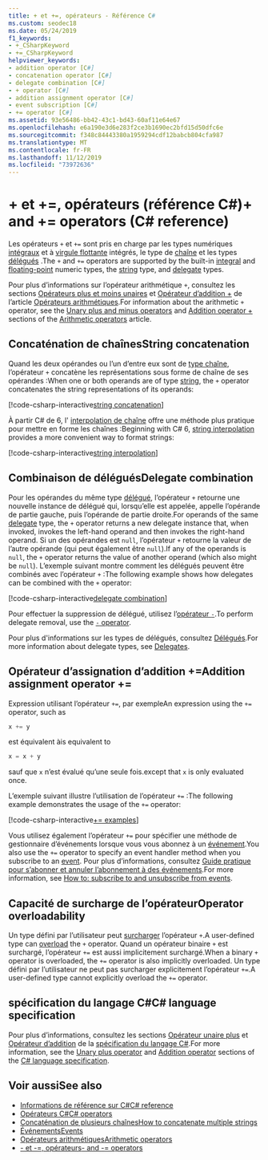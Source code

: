 ```yaml
---
title: + et +=, opérateurs - Référence C#
ms.custom: seodec18
ms.date: 05/24/2019
f1_keywords:
- +_CSharpKeyword
- +=_CSharpKeyword
helpviewer_keywords:
- addition operator [C#]
- concatenation operator [C#]
- delegate combination [C#]
- + operator [C#]
- addition assignment operator [C#]
- event subscription [C#]
- += operator [C#]
ms.assetid: 93e56486-bb42-43c1-bd43-60af11e64e67
ms.openlocfilehash: e6a190e3d6e283f2ce3b1690ec2bfd15d50dfc6e
ms.sourcegitcommit: f348c84443380a1959294cdf12babcb804cfa987
ms.translationtype: MT
ms.contentlocale: fr-FR
ms.lasthandoff: 11/12/2019
ms.locfileid: "73972636"
---
```

# <a name="-and--operators-c-reference"></a><span data-ttu-id="3f276-102">+ et +=, opérateurs (référence C#)</span><span class="sxs-lookup"><span data-stu-id="3f276-102">+ and += operators (C# reference)</span></span>

<span data-ttu-id="3f276-103">Les opérateurs `+` et `+=` sont pris en charge par les types numériques [intégraux](../builtin-types/integral-numeric-types.md) et à [virgule flottante](../builtin-types/floating-point-numeric-types.md) intégrés, le type de [chaîne](../builtin-types/reference-types.md#the-string-type) et les types [délégués](../builtin-types/reference-types.md#the-delegate-type) .</span><span class="sxs-lookup"><span data-stu-id="3f276-103">The `+` and `+=` operators are supported by the built-in [integral](../builtin-types/integral-numeric-types.md) and [floating-point](../builtin-types/floating-point-numeric-types.md) numeric types, the [string](../builtin-types/reference-types.md#the-string-type) type, and [delegate](../builtin-types/reference-types.md#the-delegate-type) types.</span></span>

<span data-ttu-id="3f276-104">Pour plus d’informations sur l’opérateur arithmétique `+`, consultez les sections [Opérateurs plus et moins unaires](arithmetic-operators.md#unary-plus-and-minus-operators) et [Opérateur d’addition +](arithmetic-operators.md#addition-operator-) de l’article [Opérateurs arithmétiques](arithmetic-operators.md).</span><span class="sxs-lookup"><span data-stu-id="3f276-104">For information about the arithmetic `+` operator, see the [Unary plus and minus operators](arithmetic-operators.md#unary-plus-and-minus-operators) and [Addition operator +](arithmetic-operators.md#addition-operator-) sections of the [Arithmetic operators](arithmetic-operators.md) article.</span></span>

## <a name="string-concatenation"></a><span data-ttu-id="3f276-105">Concaténation de chaînes</span><span class="sxs-lookup"><span data-stu-id="3f276-105">String concatenation</span></span>

<span data-ttu-id="3f276-106">Quand les deux opérandes ou l’un d’entre eux sont de [type chaîne](../builtin-types/reference-types.md#the-string-type), l’opérateur `+` concatène les représentations sous forme de chaîne de ses opérandes :</span><span class="sxs-lookup"><span data-stu-id="3f276-106">When one or both operands are of type [string](../builtin-types/reference-types.md#the-string-type), the `+` operator concatenates the string representations of its operands:</span></span>

[!code-csharp-interactive[string concatenation](~/samples/csharp/language-reference/operators/AdditionOperator.cs#AddStrings)]

<span data-ttu-id="3f276-107">À partir C# de 6, l' [interpolation de chaîne](../tokens/interpolated.md) offre une méthode plus pratique pour mettre en forme les chaînes :</span><span class="sxs-lookup"><span data-stu-id="3f276-107">Beginning with C# 6, [string interpolation](../tokens/interpolated.md) provides a more convenient way to format strings:</span></span>

[!code-csharp-interactive[string interpolation](~/samples/csharp/language-reference/operators/AdditionOperator.cs#UseStringInterpolation)]

## <a name="delegate-combination"></a><span data-ttu-id="3f276-108">Combinaison de délégués</span><span class="sxs-lookup"><span data-stu-id="3f276-108">Delegate combination</span></span>

<span data-ttu-id="3f276-109">Pour les opérandes du même type [délégué](../builtin-types/reference-types.md#the-delegate-type), l’opérateur `+` retourne une nouvelle instance de délégué qui, lorsqu’elle est appelée, appelle l’opérande de partie gauche, puis l’opérande de partie droite.</span><span class="sxs-lookup"><span data-stu-id="3f276-109">For operands of the same [delegate](../builtin-types/reference-types.md#the-delegate-type) type, the `+` operator returns a new delegate instance that, when invoked, invokes the left-hand operand and then invokes the right-hand operand.</span></span> <span data-ttu-id="3f276-110">Si un des opérandes est `null`, l’opérateur `+` retourne la valeur de l’autre opérande (qui peut également être `null`).</span><span class="sxs-lookup"><span data-stu-id="3f276-110">If any of the operands is `null`, the `+` operator returns the value of another operand (which also might be `null`).</span></span> <span data-ttu-id="3f276-111">L’exemple suivant montre comment les délégués peuvent être combinés avec l’opérateur `+` :</span><span class="sxs-lookup"><span data-stu-id="3f276-111">The following example shows how delegates can be combined with the `+` operator:</span></span>

[!code-csharp-interactive[delegate combination](~/samples/csharp/language-reference/operators/AdditionOperator.cs#AddDelegates)]

<span data-ttu-id="3f276-112">Pour effectuer la suppression de délégué, utilisez l’[opérateur `-`](subtraction-operator.md#delegate-removal).</span><span class="sxs-lookup"><span data-stu-id="3f276-112">To perform delegate removal, use the [`-` operator](subtraction-operator.md#delegate-removal).</span></span>

<span data-ttu-id="3f276-113">Pour plus d'informations sur les types de délégués, consultez [Délégués](../../programming-guide/delegates/index.md).</span><span class="sxs-lookup"><span data-stu-id="3f276-113">For more information about delegate types, see [Delegates](../../programming-guide/delegates/index.md).</span></span>

## <a name="addition-assignment-operator-"></a><span data-ttu-id="3f276-114">Opérateur d’assignation d’addition +=</span><span class="sxs-lookup"><span data-stu-id="3f276-114">Addition assignment operator +=</span></span>

<span data-ttu-id="3f276-115">Expression utilisant l’opérateur `+=`, par exemple</span><span class="sxs-lookup"><span data-stu-id="3f276-115">An expression using the `+=` operator, such as</span></span>

```csharp
x += y
```

<span data-ttu-id="3f276-116">est équivalent à</span><span class="sxs-lookup"><span data-stu-id="3f276-116">is equivalent to</span></span>

```csharp
x = x + y
```

<span data-ttu-id="3f276-117">sauf que `x` n’est évalué qu’une seule fois.</span><span class="sxs-lookup"><span data-stu-id="3f276-117">except that `x` is only evaluated once.</span></span>

<span data-ttu-id="3f276-118">L’exemple suivant illustre l’utilisation de l’opérateur `+=` :</span><span class="sxs-lookup"><span data-stu-id="3f276-118">The following example demonstrates the usage of the `+=` operator:</span></span>

[!code-csharp-interactive[+= examples](~/samples/csharp/language-reference/operators/AdditionOperator.cs#AddAndAssign)]

<span data-ttu-id="3f276-119">Vous utilisez également l’opérateur `+=` pour spécifier une méthode de gestionnaire d’événements lorsque vous vous abonnez à un [événement](../keywords/event.md).</span><span class="sxs-lookup"><span data-stu-id="3f276-119">You also use the `+=` operator to specify an event handler method when you subscribe to an [event](../keywords/event.md).</span></span> <span data-ttu-id="3f276-120">Pour plus d’informations, consultez [Guide pratique pour s’abonner et annuler l’abonnement à des événements](../../programming-guide/events/how-to-subscribe-to-and-unsubscribe-from-events.md).</span><span class="sxs-lookup"><span data-stu-id="3f276-120">For more information, see [How to: subscribe to and unsubscribe from events](../../programming-guide/events/how-to-subscribe-to-and-unsubscribe-from-events.md).</span></span>

## <a name="operator-overloadability"></a><span data-ttu-id="3f276-121">Capacité de surcharge de l’opérateur</span><span class="sxs-lookup"><span data-stu-id="3f276-121">Operator overloadability</span></span>

<span data-ttu-id="3f276-122">Un type défini par l’utilisateur peut [surcharger](operator-overloading.md) l’opérateur `+`.</span><span class="sxs-lookup"><span data-stu-id="3f276-122">A user-defined type can [overload](operator-overloading.md) the `+` operator.</span></span> <span data-ttu-id="3f276-123">Quand un opérateur binaire `+` est surchargé, l’opérateur `+=` est aussi implicitement surchargé.</span><span class="sxs-lookup"><span data-stu-id="3f276-123">When a binary `+` operator is overloaded, the `+=` operator is also implicitly overloaded.</span></span> <span data-ttu-id="3f276-124">Un type défini par l’utilisateur ne peut pas surcharger explicitement l’opérateur `+=`.</span><span class="sxs-lookup"><span data-stu-id="3f276-124">A user-defined type cannot explicitly overload the `+=` operator.</span></span>

## <a name="c-language-specification"></a><span data-ttu-id="3f276-125">spécification du langage C#</span><span class="sxs-lookup"><span data-stu-id="3f276-125">C# language specification</span></span>

<span data-ttu-id="3f276-126">Pour plus d’informations, consultez les sections [Opérateur unaire plus](~/_csharplang/spec/expressions.md#unary-plus-operator) et [Opérateur d’addition](~/_csharplang/spec/expressions.md#addition-operator) de la [spécification du langage C#](~/_csharplang/spec/introduction.md).</span><span class="sxs-lookup"><span data-stu-id="3f276-126">For more information, see the [Unary plus operator](~/_csharplang/spec/expressions.md#unary-plus-operator) and [Addition operator](~/_csharplang/spec/expressions.md#addition-operator) sections of the [C# language specification](~/_csharplang/spec/introduction.md).</span></span>

## <a name="see-also"></a><span data-ttu-id="3f276-127">Voir aussi</span><span class="sxs-lookup"><span data-stu-id="3f276-127">See also</span></span>

- [<span data-ttu-id="3f276-128">Informations de référence sur C#</span><span class="sxs-lookup"><span data-stu-id="3f276-128">C# reference</span></span>](../index.md)
- [<span data-ttu-id="3f276-129">Opérateurs C#</span><span class="sxs-lookup"><span data-stu-id="3f276-129">C# operators</span></span>](index.md)
- [<span data-ttu-id="3f276-130">Concaténation de plusieurs chaînes</span><span class="sxs-lookup"><span data-stu-id="3f276-130">How to concatenate multiple strings</span></span>](../../how-to/concatenate-multiple-strings.md)
- [<span data-ttu-id="3f276-131">Événements</span><span class="sxs-lookup"><span data-stu-id="3f276-131">Events</span></span>](../../programming-guide/events/index.md)
- [<span data-ttu-id="3f276-132">Opérateurs arithmétiques</span><span class="sxs-lookup"><span data-stu-id="3f276-132">Arithmetic operators</span></span>](arithmetic-operators.md)
- [<span data-ttu-id="3f276-133">- et -=, opérateurs</span><span class="sxs-lookup"><span data-stu-id="3f276-133">- and -= operators</span></span>](subtraction-operator.md)
